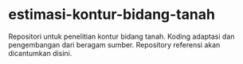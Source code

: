 # estimasi-kontur-bidang-tanah
Repositori untuk penelitian kontur bidang tanah. Koding adaptasi dan pengembangan dari beragam sumber. Repository referensi akan dicantumkan disini.
